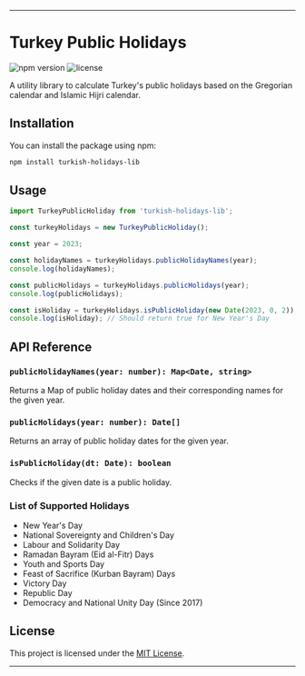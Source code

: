 
---

# Turkey Public Holidays

![npm version](https://img.shields.io/npm/v/turkish-holidays-lib)
![license](https://img.shields.io/npm/l/turkish-holidays-lib)

A utility library to calculate Turkey's public holidays based on the Gregorian calendar and Islamic Hijri calendar.

## Installation

You can install the package using npm:

```bash
npm install turkish-holidays-lib
```

## Usage

```javascript
import TurkeyPublicHoliday from 'turkish-holidays-lib';

const turkeyHolidays = new TurkeyPublicHoliday();

const year = 2023;

const holidayNames = turkeyHolidays.publicHolidayNames(year);
console.log(holidayNames);

const publicHolidays = turkeyHolidays.publicHolidays(year);
console.log(publicHolidays);

const isHoliday = turkeyHolidays.isPublicHoliday(new Date(2023, 0, 2));
console.log(isHoliday); // Should return true for New Year's Day
```

## API Reference

### `publicHolidayNames(year: number): Map<Date, string>`

Returns a Map of public holiday dates and their corresponding names for the given year.

### `publicHolidays(year: number): Date[]`

Returns an array of public holiday dates for the given year.

### `isPublicHoliday(dt: Date): boolean`

Checks if the given date is a public holiday.

### List of Supported Holidays

- New Year's Day
- National Sovereignty and Children's Day
- Labour and Solidarity Day
- Ramadan Bayram (Eid al-Fitr) Days
- Youth and Sports Day
- Feast of Sacrifice (Kurban Bayram) Days
- Victory Day
- Republic Day
- Democracy and National Unity Day (Since 2017)

## License

This project is licensed under the [MIT License](LICENSE).

---

